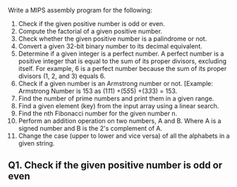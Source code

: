Write a MIPS assembly program for the following:


1. Check if the given positive number is odd or even.
1. Compute the factorial of a given positive number.
1. Check whether the given positive number is a palindrome or not.
1. Convert a given 32-bit binary number to its decimal equivalent.
1. Determine if a given integer is a perfect number. A perfect number is a positive integer that is equal to the sum of its proper divisors, excluding itself. For example, 6 is a perfect number because the sum of its proper divisors (1, 2, and 3) equals 6.
1. Check if a given number is an Armstrong number or not. [Example: Armstrong Number is 153 as (1*1*1) +(5*5*5) +(3*3*3) = 153.
1. Find the number of prime numbers and print them in a given range.
1. Find a given element (key) from the input array using a linear search.
1. Find the nth Fibonacci number for the given number n.
1. Perform an addition operation on two numbers, A and B. Where A is a signed number and B is the 2's complement of A.
1. Change the case (upper to lower and vice versa) of all the alphabets in a given string.

## Q1. Check if the given positive number is odd or even

